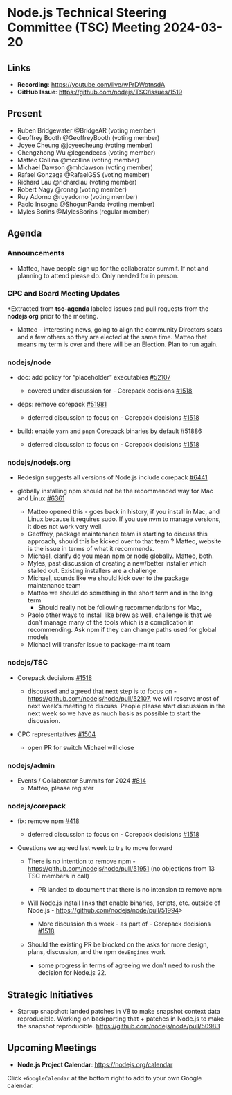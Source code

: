 # Node.js Technical Steering Committee (TSC) Meeting 2024-03-20

## Links

* **Recording**:  <https://youtube.com/live/wPrDWotnsdA>
* **GitHub Issue**: <https://github.com/nodejs/TSC/issues/1519>

## Present

* Ruben Bridgewater @BridgeAR (voting member)
* Geoffrey Booth @GeoffreyBooth (voting member)
* Joyee Cheung @joyeecheung (voting member)
* Chengzhong Wu @legendecas (voting member)
* Matteo Collina @mcollina (voting member)
* Michael Dawson @mhdawson (voting member)
* Rafael Gonzaga @RafaelGSS (voting member)
* Richard Lau @richardlau (voting member)
* Robert Nagy @ronag (voting member)
* Ruy Adorno @ruyadorno (voting member)
* Paolo Insogna @ShogunPanda (voting member)
* Myles Borins @MylesBorins (regular member)

## Agenda

### Announcements

* Matteo, have people sign up for the collaborator summit. If not and planning to attend please
  do. Only needed for in person.

### CPC and Board Meeting Updates

*Extracted from **tsc-agenda** labeled issues and pull requests from the **nodejs org** prior to the meeting.

* Matteo - interesting news, going to align the community Directors seats and a few others so
  they are elected at the same time. Matteo that means my term is over and there will be an
  Election. Plan to run again.

### nodejs/node

* doc: add policy for “placeholder” executables [#52107](https://github.com/nodejs/node/pull/52107)
  * covered under discussion for - Corepack
    decisions [#1518](https://github.com/nodejs/TSC/issues/1518)

* deps: remove corepack [#51981](https://github.com/nodejs/node/pull/51981)
  * deferred discussion to focus on - Corepack decisions [#1518](https://github.com/nodejs/TSC/issues/1518)

* build: enable `yarn` and `pnpm` Corepack binaries by default #51886
  * deferred discussion to focus on - Corepack decisions [#1518](https://github.com/nodejs/TSC/issues/1518)

### nodejs/nodejs.org

* Redesign suggests all versions of Node.js include corepack [#6441](https://github.com/nodejs/nodejs.org/issues/6441)

* globally installing npm should not be the recommended way for Mac and Linux [#6361](https://github.com/nodejs/nodejs.org/issues/6361)
  * Matteo opened this - goes back in history, if you install in Mac, and Linux because it requires
    sudo. If you use nvm to manage versions, it does not work very well.
  * Geoffrey, package maintenance team is starting to discuss this approach, should this be
    kicked over to that team ? Matteo, website is the issue in terms of what it recommends.
  * Michael, clarify do you mean npm or node globally. Matteo, both.
  * Myles, past discussion of creating a new/better installer which stalled out. Existing installers
    are a challenge.
  * Michael, sounds like we should kick over to the package maintenance team
  * Matteo we should do something in the short term and in the long term
    * Should really not be following recommendations for Mac,
  * Paolo other ways to install like brew as well, challenge is that we don’t manage many of the
    tools which is a complication in recommending. Ask npm if they can change paths used for
    global models
  * Michael will transfer issue to package-maint team

### nodejs/TSC

* Corepack decisions [#1518](https://github.com/nodejs/TSC/issues/1518)
  * discussed and agreed that next step is to focus on -
    <https://github.com/nodejs/node/pull/52107>, we will reserve most of next week’s meeting to
    discuss. People please start discussion in the next week so we have as much basis as
    possible to start the discussion.

* CPC representatives [#1504](https://github.com/nodejs/TSC/issues/1504)
  * open PR for switch Michael will close

### nodejs/admin

* Events / Collaborator Summits for 2024 [#814](https://github.com/nodejs/admin/issues/814)
  * Matteo, please register

### nodejs/corepack

* fix: remove npm [#418](https://github.com/nodejs/corepack/pull/418)
  * deferred discussion to focus on - Corepack decisions [#1518](https://github.com/nodejs/TSC/issues/1518)

* Questions we agreed last week to try to move forward
  * There is no intention to remove npm - <https://github.com/nodejs/node/pull/51951> (no objections from 13 TSC members in call)
    * PR landed to document that there is no intension to remove npm

  * Will Node.js install links that enable binaries, scripts, etc. outside of Node.js -
    <https://github.com/nodejs/node/pull/51994>>
    * More discussion this week - as part of  - Corepack
      decisions [#1518](https://github.com/nodejs/TSC/issues/1518)
  * Should the existing PR be blocked on the asks for more design, plans, discussion, and the
    npm `devEngines` work
    * some progress in terms of agreeing we don’t need to rush the decision for Node.js 22.

## Strategic Initiatives

* Startup snapshot: landed patches in V8 to make snapshot context data reproducible. Working on backporting that + patches in Node.js to make the snapshot reproducible. <https://github.com/nodejs/node/pull/50983>

## Upcoming Meetings

* **Node.js Project Calendar**: <https://nodejs.org/calendar>

Click `+GoogleCalendar` at the bottom right to add to your own Google calendar.
